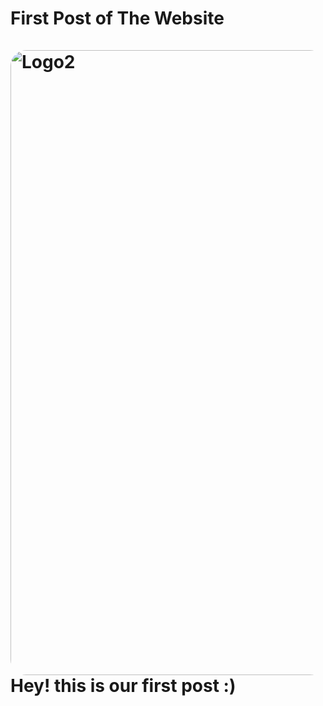 # First Post of The Website<br><br><img src="https://cdn.glitch.com/9de5adc4-a490-40db-b228-5564679d0d47%2Fimages%20(9).jpeg?v=1629744106999" alt="Logo2" style="float: left; margin-right: 10px; width: 1000px; border-radius: 25px" />

# Hey! this is our first post :)